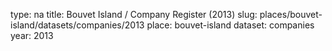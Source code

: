 type: na
title: Bouvet Island / Company Register (2013)
slug: places/bouvet-island/datasets/companies/2013
place: bouvet-island
dataset: companies
year: 2013
